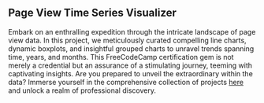 ## Page View Time Series Visualizer

Embark on an enthralling expedition through the intricate landscape of page view data.
In this project, we meticulously curated compelling line charts, dynamic boxplots, and insightful grouped charts to unravel trends spanning time, years, and months. 
This FreeCodeCamp certification gem is not merely a credential but an assurance of a stimulating journey, teeming with captivating insights. 
Are you prepared to unveil the extraordinary within the data? Immerse yourself in the comprehensive collection of projects [here]([link](https://github.com/cyborgsuh/fcc_data_analysis-with_python_projects)https://github.com/cyborgsuh/fcc_data_analysis-with_python_projects)
and unlock a realm of professional discovery.

